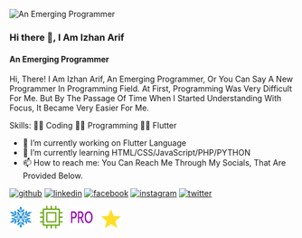 ![An Emerging Programmer](https://pbs.twimg.com/profile_banners/1424421253524463616/1661463543/600x200)

### Hi there 👋,  I Am Izhan Arif
#### An Emerging Programmer

Hi, There! I Am Izhan Arif, An Emerging Programmer, Or You Can Say A New Programmer In Programming Field. At First, Programming Was Very Difficult For Me. But By The Passage Of Time When I Started Understanding With Focus, It Became Very Easier For Me.

Skills: 👩‍💻 Coding 👩‍💻 Programming 👩‍💻 Flutter 

- 🔭 I’m currently working on Flutter Language 
- 🌱 I’m currently learning HTML/CSS/JavaScript/PHP/PYTHON 
- 📫 How to reach me: You Can Reach Me Through My Socials, That Are Provided Below. 


[<img src='https://cdn.jsdelivr.net/npm/simple-icons@3.0.1/icons/github.svg' alt='github' height='40'>](https://github.com/https://github.com/IzhanArif)  [<img src='https://cdn.jsdelivr.net/npm/simple-icons@3.0.1/icons/linkedin.svg' alt='linkedin' height='40'>](https://www.linkedin.com/in/https://www.linkedin.com/in/izhan-arif-8a2ab6243//)  [<img src='https://cdn.jsdelivr.net/npm/simple-icons@3.0.1/icons/facebook.svg' alt='facebook' height='40'>](https://www.facebook.com/https://www.facebook.com/izhan.memon.79)  [<img src='https://cdn.jsdelivr.net/npm/simple-icons@3.0.1/icons/instagram.svg' alt='instagram' height='40'>](https://www.instagram.com/https://www.instagram.com/izhanarif_official//)  [<img src='https://cdn.jsdelivr.net/npm/simple-icons@3.0.1/icons/twitter.svg' alt='twitter' height='40'>](https://twitter.com/https://twitter.com/izhanrf)  

<a href='https://archiveprogram.github.com/'><img src='https://raw.githubusercontent.com/acervenky/animated-github-badges/master/assets/acbadge.gif' width='40' height='40'></a> <a href='https://docs.github.com/en/developers'><img src='https://raw.githubusercontent.com/acervenky/animated-github-badges/master/assets/devbadge.gif' width='40' height='40'></a> <a href='https://github.com/pricing'><img src='https://raw.githubusercontent.com/acervenky/animated-github-badges/master/assets/pro.gif' width='40' height='40'></a> <a href='https://stars.github.com/'><img src='https://raw.githubusercontent.com/acervenky/animated-github-badges/master/assets/starbadge.gif' width='35' height='35'></a> 

